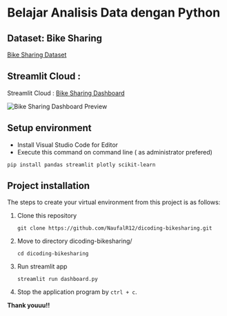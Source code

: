 # Belajar Analisis Data dengan Python

## Dataset: Bike Sharing

[Bike Sharing Dataset](https://drive.google.com/file/d/1RaBmV6Q6FYWU4HWZs80Suqd7KQC34diQ/view?usp=sharing)

## Streamlit Cloud :

Streamlit Cloud : [Bike Sharing Dashboard](https://dicoding-bikesharing-naufal-rafid.streamlit.app/)

![Bike Sharing Dashboard Preview](images/dashboard.png)

## Setup environment

- Install Visual Studio Code for Editor
- Execute this command on command line ( as administrator prefered)

```
pip install pandas streamlit plotly scikit-learn
```

## Project installation

The steps to create your virtual environment from this project is as follows:

1. Clone this repository

   ```
   git clone https://github.com/NaufalR12/dicoding-bikesharing.git
   ```

2. Move to directory dicoding-bikesharing/
   ```
   cd dicoding-bikesharing
   ```
3. Run streamlit app
   ```
   streamlit run dashboard.py
   ```
4. Stop the application program by `ctrl + c`.

**Thank youuu!!**
